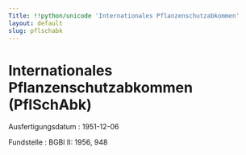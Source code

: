 ```yaml
---
Title: !!python/unicode 'Internationales Pflanzenschutzabkommen'
layout: default
slug: pflschabk
---
```


# Internationales Pflanzenschutzabkommen (PflSchAbk)

Ausfertigungsdatum
:   1951-12-06

Fundstelle
:   BGBl II: 1956, 948

